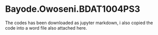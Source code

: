 # Bayode.Owoseni.BDAT1004PS3
The codes has been downloaded as jupyter markdown, i also copied the code into a word file also attached here.
